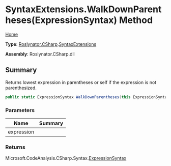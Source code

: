 # SyntaxExtensions\.WalkDownParentheses\(ExpressionSyntax\) Method

[Home](../../../../README.md)

**Type**: [Roslynator.CSharp](../../README.md)\.[SyntaxExtensions](../README.md)

**Assembly**: Roslynator\.CSharp\.dll

## Summary

Returns lowest expression in parentheses or self if the expression is not parenthesized\.

```csharp
public static ExpressionSyntax WalkDownParentheses(this ExpressionSyntax expression)
```

### Parameters

| Name | Summary |
| ---- | ------- |
| expression | |

### Returns

Microsoft\.CodeAnalysis\.CSharp\.Syntax\.[ExpressionSyntax](https://docs.microsoft.com/en-us/dotnet/api/microsoft.codeanalysis.csharp.syntax.expressionsyntax)

